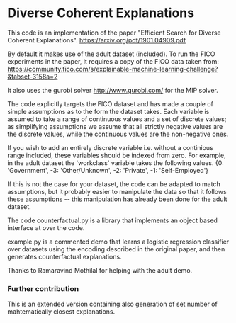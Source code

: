 # Diverse Coherent Explanations

This code is an implementation of the paper "Efficient Search for Diverse
Coherent Explanations". 
https://arxiv.org/pdf/1901.04909.pdf 

By default it makes use of the adult dataset (included). 
To run the FICO experiments in the paper, it requires a copy of the
FICO data taken from:
https://community.fico.com/s/explainable-machine-learning-challenge?&tabset-3158a=2

It also uses the gurobi solver http://www.gurobi.com/ for the MIP solver. 

The code explicitly targets the FICO dataset and has made a couple of simple
assumptions as to the form the dataset takes. Each variable is assumed to take a
range of continuous values and a set of discrete values; as simplifying
assumptions we assume that all strictly negative values are the discrete values,
while the continuous values are the non-negative ones.

If you wish to add an entirely discrete variable i.e. without a continious range
included, these variables should be indexed from zero. For example,
in the adult dataset the 'workclass' variable takes the following values.
{0: 'Government', -3: 'Other/Unknown', -2: 'Private', -1: 'Self-Employed'}

If this is not the case for your dataset, the code can be adapted to match
assumptions, but it probably easier to manipulate the data so that it follows
these assumptions -- this manipulation has already been done for the adult 
dataset.

The code counterfactual.py is a library that implements an object based
interface at over the code. 

example.py is a commented demo that learns a logistic regression classifier 
over datasets using the encoding described in the original paper, and then 
generates counterfactual explanations.

Thanks to Ramaravind Mothilal for helping with the adult demo.

### Further contribution
This is an extended version containing also generation of set number of mahtematically 
closest explanations.
